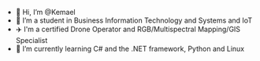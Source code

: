 - 👋 Hi, I’m @Kemael
- 👀 I’m a student in Business Information Technology and Systems and IoT
- ✈️ I'm a certified Drone Operator and RGB/Multispectral Mapping/GIS Specialist
- 🌱 I’m currently learning C# and the .NET framework, Python and Linux

<!---
Kemael/Kemael is a ✨ special ✨ repository because its `README.md` (this file) appears on your GitHub profile.
You can click the Preview link to take a look at your changes.
--->
